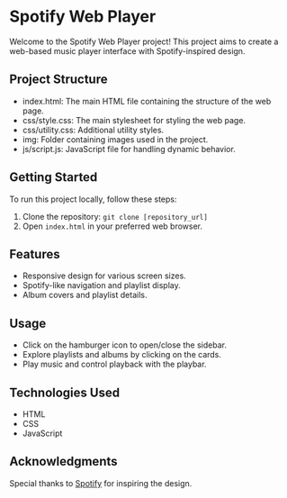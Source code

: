 # Spotify Web Player

Welcome to the Spotify Web Player project! This project aims to create a web-based music player interface with Spotify-inspired design.

## Project Structure

- index.html: The main HTML file containing the structure of the web page.
- css/style.css: The main stylesheet for styling the web page.
- css/utility.css: Additional utility styles.
- img: Folder containing images used in the project.
- js/script.js: JavaScript file for handling dynamic behavior.

## Getting Started

To run this project locally, follow these steps:

1. Clone the repository: `git clone [repository_url]`
2. Open `index.html` in your preferred web browser.

## Features

- Responsive design for various screen sizes.
- Spotify-like navigation and playlist display.
- Album covers and playlist details.

## Usage

- Click on the hamburger icon to open/close the sidebar.
- Explore playlists and albums by clicking on the cards.
- Play music and control playback with the playbar.

## Technologies Used

- HTML
- CSS
- JavaScript

## Acknowledgments

Special thanks to [Spotify](https://www.spotify.com/) for inspiring the design.


